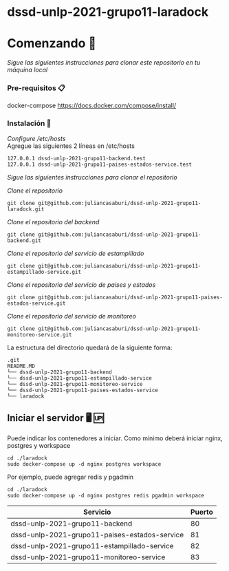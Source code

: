 # dssd-unlp-2021-grupo11-laradock

# Comenzando 🚀

_Sigue las siguientes instrucciones para clonar este repositorio en tu máquina local_

### Pre-requisitos 📋

docker-compose
https://docs.docker.com/compose/install/

### Instalación 🔧

_Configure /etc/hosts_  
Agregue las siguientes 2 líneas en /etc/hosts

```
127.0.0.1 dssd-unlp-2021-grupo11-backend.test
127.0.0.1 dssd-unlp-2021-grupo11-paises-estados-service.test
```

_Sigue las siguientes instrucciones para clonar el repositorio_

_Clone el repositorio_

```
git clone git@github.com:juliancasaburi/dssd-unlp-2021-grupo11-laradock.git
```

_Clone el repositorio del backend_

```
git clone git@github.com:juliancasaburi/dssd-unlp-2021-grupo11-backend.git
```

_Clone el repositorio del servicio de estampillado_

```
git clone git@github.com:juliancasaburi/dssd-unlp-2021-grupo11-estampillado-service.git
```

_Clone el repositorio del servicio de paises y estados_

```
git clone git@github.com:juliancasaburi/dssd-unlp-2021-grupo11-paises-estados-service.git
```

_Clone el repositorio del servicio de monitoreo_

```
git clone git@github.com:juliancasaburi/dssd-unlp-2021-grupo11-monitoreo-service.git
```

La estructura del directorio quedará de la siguiente forma:

```
.git
README.MD
└── dssd-unlp-2021-grupo11-backend
└── dssd-unlp-2021-grupo11-estampillado-service
└── dssd-unlp-2021-grupo11-monitoreo-service
└── dssd-unlp-2021-grupo11-paises-estados-service
└── laradock
```

## Iniciar el servidor 🖥️ 🆙
Puede indicar los contenedores a iniciar. Como mínimo deberá iniciar nginx, postgres y workspace
```
cd ./laradock
sudo docker-compose up -d nginx postgres workspace
```

Por ejemplo, puede agregar redis y pgadmin

```
cd ./laradock
sudo docker-compose up -d nginx postgres redis pgadmin workspace
```

| Servicio                                      	| Puerto 	|
|-----------------------------------------------	|--------	|
| dssd-unlp-2021-grupo11-backend                	| 80     	|
| dssd-unlp-2021-grupo11-paises-estados-service 	| 81     	|
| dssd-unlp-2021-grupo11-estampillado-service   	| 82     	|
| dssd-unlp-2021-grupo11-monitoreo-service   	    | 83    	|

